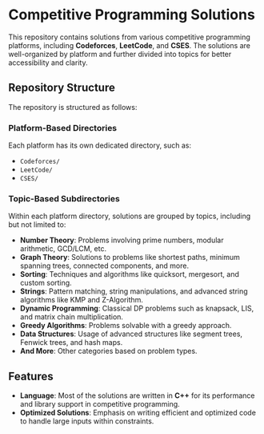 # Competitive Programming Solutions

This repository contains solutions from various competitive programming platforms, including **Codeforces**, **LeetCode**, and **CSES**. The solutions are well-organized by platform and further divided into topics for better accessibility and clarity.

## Repository Structure
The repository is structured as follows:

### Platform-Based Directories
Each platform has its own dedicated directory, such as:
- `Codeforces/`
- `LeetCode/`
- `CSES/`

### Topic-Based Subdirectories
Within each platform directory, solutions are grouped by topics, including but not limited to:
- **Number Theory**: Problems involving prime numbers, modular arithmetic, GCD/LCM, etc.
- **Graph Theory**: Solutions to problems like shortest paths, minimum spanning trees, connected components, and more.
- **Sorting**: Techniques and algorithms like quicksort, mergesort, and custom sorting.
- **Strings**: Pattern matching, string manipulations, and advanced string algorithms like KMP and Z-Algorithm.
- **Dynamic Programming**: Classical DP problems such as knapsack, LIS, and matrix chain multiplication.
- **Greedy Algorithms**: Problems solvable with a greedy approach.
- **Data Structures**: Usage of advanced structures like segment trees, Fenwick trees, and hash maps.
- **And More**: Other categories based on problem types.

## Features
- **Language**: Most of the solutions are written in **C++** for its performance and library support in competitive programming.
- **Optimized Solutions**: Emphasis on writing efficient and optimized code to handle large inputs within constraints.
